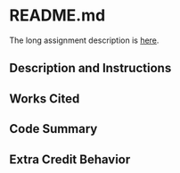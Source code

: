 # README.md

The long assignment description is [here](http://bc-cisc3120-s15.github.io/project2-networkedobjects).

## Description and Instructions

## Works Cited

## Code Summary

## Extra Credit Behavior